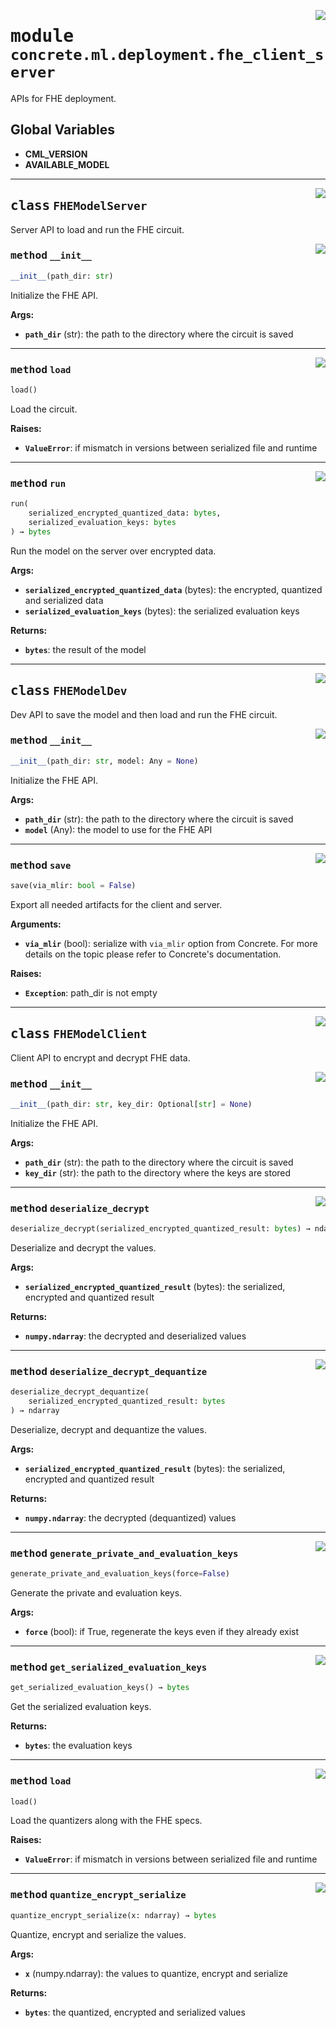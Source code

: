 <!-- markdownlint-disable -->

<a href="https://github.com/zama-ai/concrete-ml-internal/tree/release/1.0.x/src/concrete/ml/deployment/fhe_client_server.py#L0"><img align="right" style="float:right;" src="https://img.shields.io/badge/-source-cccccc?style=flat-square"></a>

# <kbd>module</kbd> `concrete.ml.deployment.fhe_client_server`

APIs for FHE deployment.

## **Global Variables**

- **CML_VERSION**
- **AVAILABLE_MODEL**

______________________________________________________________________

<a href="https://github.com/zama-ai/concrete-ml-internal/tree/release/1.0.x/src/concrete/ml/deployment/fhe_client_server.py#L71"><img align="right" style="float:right;" src="https://img.shields.io/badge/-source-cccccc?style=flat-square"></a>

## <kbd>class</kbd> `FHEModelServer`

Server API to load and run the FHE circuit.

<a href="https://github.com/zama-ai/concrete-ml-internal/tree/release/1.0.x/src/concrete/ml/deployment/fhe_client_server.py#L76"><img align="right" style="float:right;" src="https://img.shields.io/badge/-source-cccccc?style=flat-square"></a>

### <kbd>method</kbd> `__init__`

```python
__init__(path_dir: str)
```

Initialize the FHE API.

**Args:**

- <b>`path_dir`</b> (str):  the path to the directory where the circuit is saved

______________________________________________________________________

<a href="https://github.com/zama-ai/concrete-ml-internal/tree/release/1.0.x/src/concrete/ml/deployment/fhe_client_server.py#L88"><img align="right" style="float:right;" src="https://img.shields.io/badge/-source-cccccc?style=flat-square"></a>

### <kbd>method</kbd> `load`

```python
load()
```

Load the circuit.

**Raises:**

- <b>`ValueError`</b>:  if mismatch in versions between serialized file and runtime

______________________________________________________________________

<a href="https://github.com/zama-ai/concrete-ml-internal/tree/release/1.0.x/src/concrete/ml/deployment/fhe_client_server.py#L120"><img align="right" style="float:right;" src="https://img.shields.io/badge/-source-cccccc?style=flat-square"></a>

### <kbd>method</kbd> `run`

```python
run(
    serialized_encrypted_quantized_data: bytes,
    serialized_evaluation_keys: bytes
) → bytes
```

Run the model on the server over encrypted data.

**Args:**

- <b>`serialized_encrypted_quantized_data`</b> (bytes):  the encrypted, quantized  and serialized data
- <b>`serialized_evaluation_keys`</b> (bytes):  the serialized evaluation keys

**Returns:**

- <b>`bytes`</b>:  the result of the model

______________________________________________________________________

<a href="https://github.com/zama-ai/concrete-ml-internal/tree/release/1.0.x/src/concrete/ml/deployment/fhe_client_server.py#L148"><img align="right" style="float:right;" src="https://img.shields.io/badge/-source-cccccc?style=flat-square"></a>

## <kbd>class</kbd> `FHEModelDev`

Dev API to save the model and then load and run the FHE circuit.

<a href="https://github.com/zama-ai/concrete-ml-internal/tree/release/1.0.x/src/concrete/ml/deployment/fhe_client_server.py#L153"><img align="right" style="float:right;" src="https://img.shields.io/badge/-source-cccccc?style=flat-square"></a>

### <kbd>method</kbd> `__init__`

```python
__init__(path_dir: str, model: Any = None)
```

Initialize the FHE API.

**Args:**

- <b>`path_dir`</b> (str):  the path to the directory where the circuit is saved
- <b>`model`</b> (Any):  the model to use for the FHE API

______________________________________________________________________

<a href="https://github.com/zama-ai/concrete-ml-internal/tree/release/1.0.x/src/concrete/ml/deployment/fhe_client_server.py#L190"><img align="right" style="float:right;" src="https://img.shields.io/badge/-source-cccccc?style=flat-square"></a>

### <kbd>method</kbd> `save`

```python
save(via_mlir: bool = False)
```

Export all needed artifacts for the client and server.

**Arguments:**

- <b>`via_mlir`</b> (bool):  serialize with `via_mlir` option from Concrete.  For more details on the topic please refer to Concrete's documentation.

**Raises:**

- <b>`Exception`</b>:  path_dir is not empty

______________________________________________________________________

<a href="https://github.com/zama-ai/concrete-ml-internal/tree/release/1.0.x/src/concrete/ml/deployment/fhe_client_server.py#L252"><img align="right" style="float:right;" src="https://img.shields.io/badge/-source-cccccc?style=flat-square"></a>

## <kbd>class</kbd> `FHEModelClient`

Client API to encrypt and decrypt FHE data.

<a href="https://github.com/zama-ai/concrete-ml-internal/tree/release/1.0.x/src/concrete/ml/deployment/fhe_client_server.py#L257"><img align="right" style="float:right;" src="https://img.shields.io/badge/-source-cccccc?style=flat-square"></a>

### <kbd>method</kbd> `__init__`

```python
__init__(path_dir: str, key_dir: Optional[str] = None)
```

Initialize the FHE API.

**Args:**

- <b>`path_dir`</b> (str):  the path to the directory where the circuit is saved
- <b>`key_dir`</b> (str):  the path to the directory where the keys are stored

______________________________________________________________________

<a href="https://github.com/zama-ai/concrete-ml-internal/tree/release/1.0.x/src/concrete/ml/deployment/fhe_client_server.py#L375"><img align="right" style="float:right;" src="https://img.shields.io/badge/-source-cccccc?style=flat-square"></a>

### <kbd>method</kbd> `deserialize_decrypt`

```python
deserialize_decrypt(serialized_encrypted_quantized_result: bytes) → ndarray
```

Deserialize and decrypt the values.

**Args:**

- <b>`serialized_encrypted_quantized_result`</b> (bytes):  the serialized, encrypted  and quantized result

**Returns:**

- <b>`numpy.ndarray`</b>:  the decrypted and deserialized values

______________________________________________________________________

<a href="https://github.com/zama-ai/concrete-ml-internal/tree/release/1.0.x/src/concrete/ml/deployment/fhe_client_server.py#L397"><img align="right" style="float:right;" src="https://img.shields.io/badge/-source-cccccc?style=flat-square"></a>

### <kbd>method</kbd> `deserialize_decrypt_dequantize`

```python
deserialize_decrypt_dequantize(
    serialized_encrypted_quantized_result: bytes
) → ndarray
```

Deserialize, decrypt and dequantize the values.

**Args:**

- <b>`serialized_encrypted_quantized_result`</b> (bytes):  the serialized, encrypted  and quantized result

**Returns:**

- <b>`numpy.ndarray`</b>:  the decrypted (dequantized) values

______________________________________________________________________

<a href="https://github.com/zama-ai/concrete-ml-internal/tree/release/1.0.x/src/concrete/ml/deployment/fhe_client_server.py#L340"><img align="right" style="float:right;" src="https://img.shields.io/badge/-source-cccccc?style=flat-square"></a>

### <kbd>method</kbd> `generate_private_and_evaluation_keys`

```python
generate_private_and_evaluation_keys(force=False)
```

Generate the private and evaluation keys.

**Args:**

- <b>`force`</b> (bool):  if True, regenerate the keys even if they already exist

______________________________________________________________________

<a href="https://github.com/zama-ai/concrete-ml-internal/tree/release/1.0.x/src/concrete/ml/deployment/fhe_client_server.py#L348"><img align="right" style="float:right;" src="https://img.shields.io/badge/-source-cccccc?style=flat-square"></a>

### <kbd>method</kbd> `get_serialized_evaluation_keys`

```python
get_serialized_evaluation_keys() → bytes
```

Get the serialized evaluation keys.

**Returns:**

- <b>`bytes`</b>:  the evaluation keys

______________________________________________________________________

<a href="https://github.com/zama-ai/concrete-ml-internal/tree/release/1.0.x/src/concrete/ml/deployment/fhe_client_server.py#L275"><img align="right" style="float:right;" src="https://img.shields.io/badge/-source-cccccc?style=flat-square"></a>

### <kbd>method</kbd> `load`

```python
load()
```

Load the quantizers along with the FHE specs.

**Raises:**

- <b>`ValueError`</b>:  if mismatch in versions between serialized file and runtime

______________________________________________________________________

<a href="https://github.com/zama-ai/concrete-ml-internal/tree/release/1.0.x/src/concrete/ml/deployment/fhe_client_server.py#L356"><img align="right" style="float:right;" src="https://img.shields.io/badge/-source-cccccc?style=flat-square"></a>

### <kbd>method</kbd> `quantize_encrypt_serialize`

```python
quantize_encrypt_serialize(x: ndarray) → bytes
```

Quantize, encrypt and serialize the values.

**Args:**

- <b>`x`</b> (numpy.ndarray):  the values to quantize, encrypt and serialize

**Returns:**

- <b>`bytes`</b>:  the quantized, encrypted and serialized values
